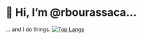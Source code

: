 # 👋 Hi, I’m @rbourassaca...
... and I do things.
[![Top Langs](https://github-readme-stats.vercel.app/api/top-langs/?username=rbourassaca)](https://github.com/anuraghazra/github-readme-stats)
